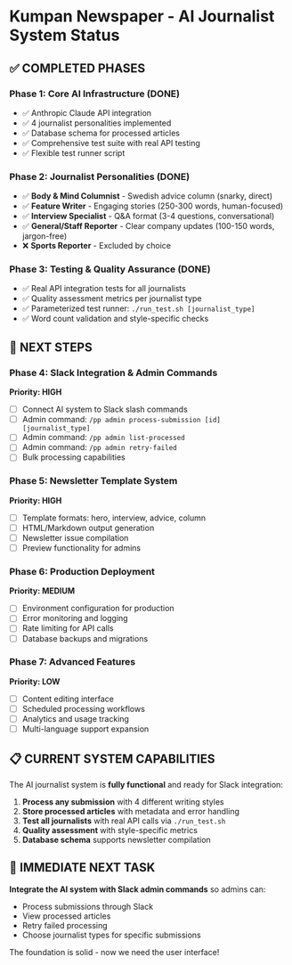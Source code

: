 # Kumpan Newspaper - AI Journalist System Status

## ✅ COMPLETED PHASES

### Phase 1: Core AI Infrastructure (DONE)
- ✅ Anthropic Claude API integration
- ✅ 4 journalist personalities implemented
- ✅ Database schema for processed articles
- ✅ Comprehensive test suite with real API testing
- ✅ Flexible test runner script

### Phase 2: Journalist Personalities (DONE)
- ✅ **Body & Mind Columnist** - Swedish advice column (snarky, direct)
- ✅ **Feature Writer** - Engaging stories (250-300 words, human-focused)
- ✅ **Interview Specialist** - Q&A format (3-4 questions, conversational)
- ✅ **General/Staff Reporter** - Clear company updates (100-150 words, jargon-free)
- ❌ **Sports Reporter** - Excluded by choice

### Phase 3: Testing & Quality Assurance (DONE)
- ✅ Real API integration tests for all journalists
- ✅ Quality assessment metrics per journalist type
- ✅ Parameterized test runner: `./run_test.sh [journalist_type]`
- ✅ Word count validation and style-specific checks

## 🚧 NEXT STEPS

### Phase 4: Slack Integration & Admin Commands
**Priority: HIGH**
- [ ] Connect AI system to Slack slash commands
- [ ] Admin command: `/pp admin process-submission [id] [journalist_type]`
- [ ] Admin command: `/pp admin list-processed`
- [ ] Admin command: `/pp admin retry-failed`
- [ ] Bulk processing capabilities

### Phase 5: Newsletter Template System
**Priority: HIGH**
- [ ] Template formats: hero, interview, advice, column
- [ ] HTML/Markdown output generation
- [ ] Newsletter issue compilation
- [ ] Preview functionality for admins

### Phase 6: Production Deployment
**Priority: MEDIUM**
- [ ] Environment configuration for production
- [ ] Error monitoring and logging
- [ ] Rate limiting for API calls
- [ ] Database backups and migrations

### Phase 7: Advanced Features
**Priority: LOW**
- [ ] Content editing interface
- [ ] Scheduled processing workflows  
- [ ] Analytics and usage tracking
- [ ] Multi-language support expansion

## 📋 CURRENT SYSTEM CAPABILITIES

The AI journalist system is **fully functional** and ready for Slack integration:

1. **Process any submission** with 4 different writing styles
2. **Store processed articles** with metadata and error handling
3. **Test all journalists** with real API calls via `./run_test.sh`
4. **Quality assessment** with style-specific metrics
5. **Database schema** supports newsletter compilation

## 🎯 IMMEDIATE NEXT TASK

**Integrate the AI system with Slack admin commands** so admins can:
- Process submissions through Slack
- View processed articles
- Retry failed processing
- Choose journalist types for specific submissions

The foundation is solid - now we need the user interface!
